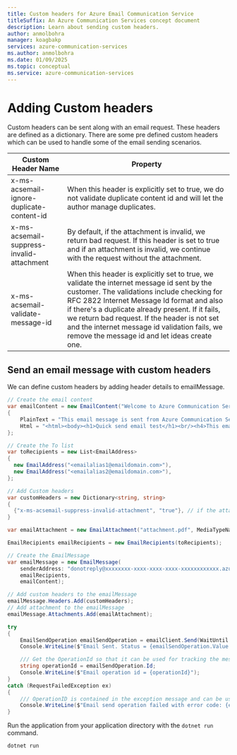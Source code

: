 ```yaml
---
title: Custom headers for Azure Email Communication Service
titleSuffix: An Azure Communication Services concept document
description: Learn about sending custom headers.
author: anmolbohra
manager: koagbakp
services: azure-communication-services
ms.author: anmolbohra
ms.date: 01/09/2025
ms.topic: conceptual
ms.service: azure-communication-services
---
```

# Adding Custom headers

Custom headers can be sent along with an email request. These headers are defined as a dictionary. There are some pre defined custom headers which can be used to handle some of the email sending scenarios.


| Custom Header Name |  Property |
| --- | --- |
| x-ms-acsemail-ignore-duplicate-content-id | When this header is explicitly set to true, we do not validate duplicate content id and will let the author manage duplicates. |
| x-ms-acsemail-suppress-invalid-attachment | By default, if the attachment is invalid, we return bad request. If this header is set to true and if an attachment is invalid, we continue with the request without the attachment. |
| x-ms-acsemail-validate-message-id |  When this header is explicitly set to true, we validate the internet message id sent by the customer. The validations include checking for RFC 2822 Internet Message Id format and also if there's a duplicate already present. If it fails, we return bad request. If the header is not set and the internet message id validation fails, we remove the message id and let ideas create one. |


## Send an email message with custom headers

We can define custom headers by adding header details to emailMessage. 

```csharp
// Create the email content
var emailContent = new EmailContent("Welcome to Azure Communication Service Email APIs.")
{
    PlainText = "This email message is sent from Azure Communication Service Email.",
    Html = "<html><body><h1>Quick send email test</h1><br/><h4>This email message is sent from Azure Communication Service Email.</h4><p>This mail was sent using .NET SDK!!</p></body></html>"
};

// Create the To list
var toRecipients = new List<EmailAddress>
{
  new EmailAddress("<emailalias1@emaildomain.com>"),
  new EmailAddress("<emailalias2@emaildomain.com>"),
};

// Add Custom headers
var customHeaders = new Dictionary<string, string>
{
  {"x-ms-acsemail-suppress-invalid-attachment", "true"}, // if the attachment 
}

var emailAttachment = new EmailAttachment("attachment.pdf", MediaTypeNames.Application.Pdf, contentBinaryData);

EmailRecipients emailRecipients = new EmailRecipients(toRecipients);

// Create the EmailMessage
var emailMessage = new EmailMessage(
    senderAddress: "donotreply@xxxxxxxx-xxxx-xxxx-xxxx-xxxxxxxxxxxx.azurecomm.net" // The email address of the domain registered with the Communication Services resource
    emailRecipients,
    emailContent);

// Add custom headers to the emailMessage
emailMessage.Headers.Add(customHeaders);
// Add attachment to the emailMessage
emailMessage.Attachments.Add(emailAttachment);

try
{
    EmailSendOperation emailSendOperation = emailClient.Send(WaitUntil.Completed, emailMessage);
    Console.WriteLine($"Email Sent. Status = {emailSendOperation.Value.Status}");

    /// Get the OperationId so that it can be used for tracking the message for troubleshooting
    string operationId = emailSendOperation.Id;
    Console.WriteLine($"Email operation id = {operationId}");
}
catch (RequestFailedException ex)
{
    /// OperationID is contained in the exception message and can be used for troubleshooting purposes
    Console.WriteLine($"Email send operation failed with error code: {ex.ErrorCode}, message: {ex.Message}");
}

```
Run the application from your application directory with the `dotnet run` command.

```console
dotnet run
```
